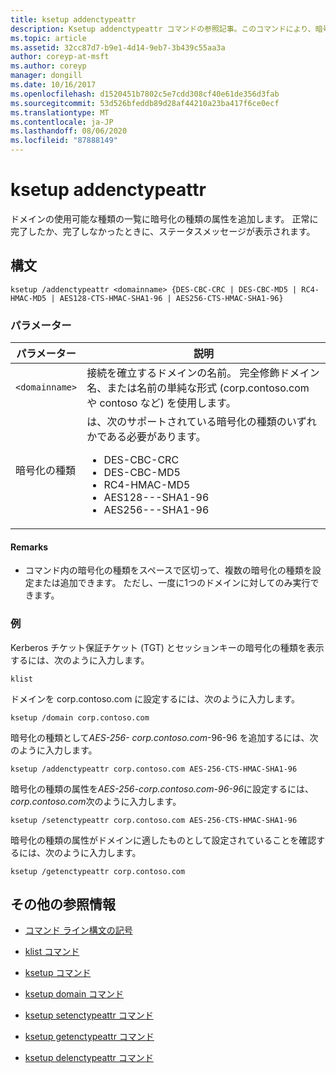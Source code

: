 ```yaml
---
title: ksetup addenctypeattr
description: Ksetup addenctypeattr コマンドの参照記事。このコマンドにより、暗号化の種類の属性がドメインの使用可能な種類の一覧に追加されます。
ms.topic: article
ms.assetid: 32cc87d7-b9e1-4d14-9eb7-3b439c55aa3a
author: coreyp-at-msft
ms.author: coreyp
manager: dongill
ms.date: 10/16/2017
ms.openlocfilehash: d1520451b7802c5e7cdd308cf40e61de356d3fab
ms.sourcegitcommit: 53d526bfeddb89d28af44210a23ba417f6ce0ecf
ms.translationtype: MT
ms.contentlocale: ja-JP
ms.lasthandoff: 08/06/2020
ms.locfileid: "87888149"
---
```

# <a name="ksetup-addenctypeattr"></a>ksetup addenctypeattr

ドメインの使用可能な種類の一覧に暗号化の種類の属性を追加します。 正常に完了したか、完了しなかったときに、ステータスメッセージが表示されます。

## <a name="syntax"></a>構文

```
ksetup /addenctypeattr <domainname> {DES-CBC-CRC | DES-CBC-MD5 | RC4-HMAC-MD5 | AES128-CTS-HMAC-SHA1-96 | AES256-CTS-HMAC-SHA1-96}
```

### <a name="parameters"></a>パラメーター

| パラメーター | 説明 |
| --------- | ----------- |
| `<domainname>` | 接続を確立するドメインの名前。 完全修飾ドメイン名、または名前の単純な形式 (corp.contoso.com や contoso など) を使用します。 |
| 暗号化の種類 | は、次のサポートされている暗号化の種類のいずれかである必要があります。<ul><li>DES-CBC-CRC</li><li>DES-CBC-MD5</li><li>RC4-HMAC-MD5</li><li>AES128---SHA1-96</li><li>AES256---SHA1-96</li></ul> |

#### <a name="remarks"></a>Remarks

- コマンド内の暗号化の種類をスペースで区切って、複数の暗号化の種類を設定または追加できます。 ただし、一度に1つのドメインに対してのみ実行できます。

### <a name="examples"></a>例

Kerberos チケット保証チケット (TGT) とセッションキーの暗号化の種類を表示するには、次のように入力します。

```
klist
```

ドメインを corp.contoso.com に設定するには、次のように入力します。

```
ksetup /domain corp.contoso.com
```

暗号化の種類として*AES-256-* *corp.contoso.com*-96-96 を追加するには、次のように入力します。

```
ksetup /addenctypeattr corp.contoso.com AES-256-CTS-HMAC-SHA1-96
```

暗号化の種類の属性を*AES-256-corp.contoso.com-96-96*に設定するには、 *corp.contoso.com*次のように入力します。

```
ksetup /setenctypeattr corp.contoso.com AES-256-CTS-HMAC-SHA1-96
```

暗号化の種類の属性がドメインに適したものとして設定されていることを確認するには、次のように入力します。

```
ksetup /getenctypeattr corp.contoso.com
```

## <a name="additional-references"></a>その他の参照情報

- [コマンド ライン構文の記号](command-line-syntax-key.md)

- [klist コマンド](klist.md)

- [ksetup コマンド](ksetup.md)

- [ksetup domain コマンド](ksetup-domain.md)

- [ksetup setenctypeattr コマンド](ksetup-setenctypeattr.md)

- [ksetup getenctypeattr コマンド](ksetup-getenctypeattr.md)

- [ksetup delenctypeattr コマンド](ksetup-delenctypeattr.md)

